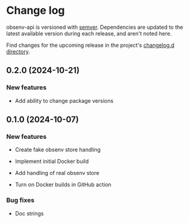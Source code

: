 # Change log

obsenv-api is versioned with [semver](https://semver.org/).
Dependencies are updated to the latest available version during each release, and aren't noted here.

Find changes for the upcoming release in the project's [changelog.d directory](https://github.com/lsst-ts/obsenv-api/tree/main/changelog.d/).

<!-- scriv-insert-here -->

## 0.2.0 (2024-10-21)

### New features

- Add ability to change package versions

<a id='changelog-0.1.0'></a>
## 0.1.0 (2024-10-07)

### New features

- Create fake obsenv store handling
- Implement initial Docker build

- Add handling of real obsenv store
- Turn on Docker builds in GitHub action

### Bug fixes

- Doc strings
